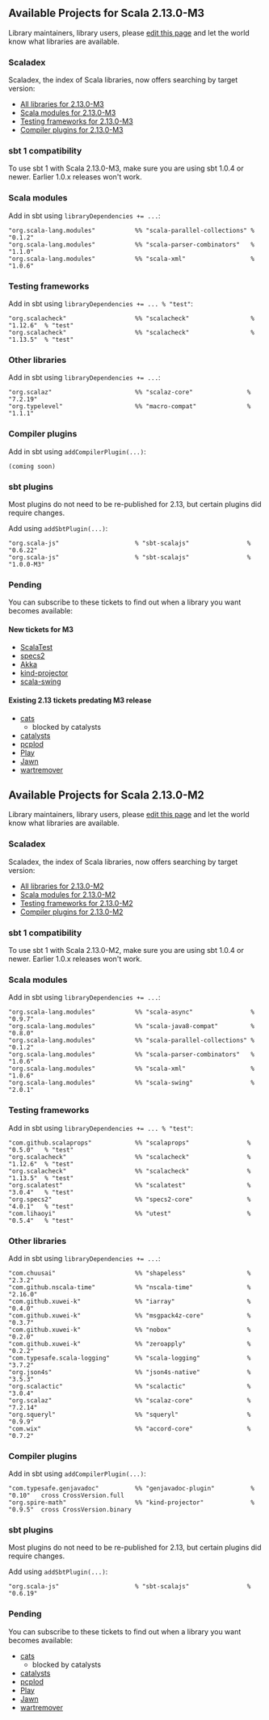 ## Available Projects for Scala 2.13.0-M3

Library maintainers, library users, please [edit this page](https://github.com/scala/make-release-notes/edit/2.13.x/projects-2.13.md) and let the world know what libraries are available.

### Scaladex

Scaladex, the index of Scala libraries, now offers searching by target version:

* [All libraries for 2.13.0-M3](https://index.scala-lang.org/search?q=fullScalaVersion%3A2.13.0-M3)
* [Scala modules for 2.13.0-M3](https://index.scala-lang.org/search?q=fullScalaVersion%3A2.13.0-M3+AND+organization%3Ascala)
* [Testing frameworks for 2.13.0-M3](https://index.scala-lang.org/search?q=fullScalaVersion%3A2.13.0-M3+AND+topics%3Atesting)
* [Compiler plugins for 2.13.0-M3](https://index.scala-lang.org/search?q=fullScalaVersion%3A2.13.0-M3+AND+topics%3Acompiler-plugin)

### sbt 1 compatibility

To use sbt 1 with Scala 2.13.0-M3, make sure you are using sbt 1.0.4 or newer.
Earlier 1.0.x releases won't work.

### Scala modules

Add in sbt using `libraryDependencies += ...`:

    "org.scala-lang.modules"           %% "scala-parallel-collections" % "0.1.2"
    "org.scala-lang.modules"           %% "scala-parser-combinators"   % "1.1.0"
    "org.scala-lang.modules"           %% "scala-xml"                  % "1.0.6"

### Testing frameworks

Add in sbt using `libraryDependencies += ... % "test"`:

    "org.scalacheck"                   %% "scalacheck"                 % "1.12.6"  % "test"
    "org.scalacheck"                   %% "scalacheck"                 % "1.13.5"  % "test"

### Other libraries

Add in sbt using `libraryDependencies += ...`:

    "org.scalaz"                       %% "scalaz-core"               % "7.2.19"
    "org.typelevel"                    %% "macro-compat"              % "1.1.1"

### Compiler plugins

Add in sbt using `addCompilerPlugin(...)`:

    (coming soon)

### sbt plugins

Most plugins do not need to be re-published for 2.13, but certain plugins did require changes.

Add using `addSbtPlugin(...)`:

    "org.scala-js"                     % "sbt-scalajs"                % "0.6.22"
    "org.scala-js"                     % "sbt-scalajs"                % "1.0.0-M3"

### Pending

You can subscribe to these tickets to find out when a library you want becomes available:

#### New tickets for M3

* [ScalaTest](https://github.com/scalatest/scalatest/issues/1321)
* [specs2](https://github.com/etorreborre/specs2/issues/632)
* [Akka](https://github.com/akka/akka/issues/24507)
* [kind-projector](https://github.com/non/kind-projector/issues/63)
* [scala-swing](https://github.com/scala/scala-swing/issues/70)

#### Existing 2.13 tickets predating M3 release

* [cats](https://github.com/typelevel/cats/issues/1648)
    * blocked by catalysts
* [catalysts](https://github.com/typelevel/catalysts/issues/14)
* [pcplod](https://github.com/ensime/pcplod/pull/28)
* [Play](https://github.com/playframework/playframework/issues/7940)
* [Jawn](https://github.com/non/jawn/issues/97)
* [wartremover](https://github.com/wartremover/wartremover/issues/363)

## Available Projects for Scala 2.13.0-M2

Library maintainers, library users, please [edit this page](https://github.com/scala/make-release-notes/edit/2.13.x/projects-2.13.md) and let the world know what libraries are available.

### Scaladex

Scaladex, the index of Scala libraries, now offers searching by target version:

* [All libraries for 2.13.0-M2](https://index.scala-lang.org/search?q=fullScalaVersion%3A2.13.0-M2)
* [Scala modules for 2.13.0-M2](https://index.scala-lang.org/search?q=fullScalaVersion%3A2.13.0-M2+AND+organization%3Ascala)
* [Testing frameworks for 2.13.0-M2](https://index.scala-lang.org/search?q=fullScalaVersion%3A2.13.0-M2+AND+topics%3Atesting)
* [Compiler plugins for 2.13.0-M2](https://index.scala-lang.org/search?q=fullScalaVersion%3A2.13.0-M2+AND+topics%3Acompiler-plugin)

### sbt 1 compatibility

To use sbt 1 with Scala 2.13.0-M2, make sure you are using sbt 1.0.4 or newer.
Earlier 1.0.x releases won't work.

### Scala modules

Add in sbt using `libraryDependencies += ...`:

    "org.scala-lang.modules"           %% "scala-async"                % "0.9.7"
    "org.scala-lang.modules"           %% "scala-java8-compat"         % "0.8.0"
    "org.scala-lang.modules"           %% "scala-parallel-collections" % "0.1.2"
    "org.scala-lang.modules"           %% "scala-parser-combinators"   % "1.0.6"
    "org.scala-lang.modules"           %% "scala-xml"                  % "1.0.6"
    "org.scala-lang.modules"           %% "scala-swing"                % "2.0.1"

### Testing frameworks

Add in sbt using `libraryDependencies += ... % "test"`:

    "com.github.scalaprops"            %% "scalaprops"                % "0.5.0"   % "test"
    "org.scalacheck"                   %% "scalacheck"                % "1.12.6"  % "test"
    "org.scalacheck"                   %% "scalacheck"                % "1.13.5"  % "test"
    "org.scalatest"                    %% "scalatest"                 % "3.0.4"   % "test"
    "org.specs2"                       %% "specs2-core"               % "4.0.1"   % "test"
    "com.lihaoyi"                      %% "utest"                     % "0.5.4"   % "test"

### Other libraries

Add in sbt using `libraryDependencies += ...`:

    "com.chuusai"                      %% "shapeless"                 % "2.3.2"
    "com.github.nscala-time"           %% "nscala-time"               % "2.16.0"
    "com.github.xuwei-k"               %% "iarray"                    % "0.4.0"
    "com.github.xuwei-k"               %% "msgpack4z-core"            % "0.3.7"
    "com.github.xuwei-k"               %% "nobox"                     % "0.2.0"
    "com.github.xuwei-k"               %% "zeroapply"                 % "0.2.2"
    "com.typesafe.scala-logging"       %% "scala-logging"             % "3.7.2"
    "org.json4s"                       %% "json4s-native"             % "3.5.3"
    "org.scalactic"                    %% "scalactic"                 % "3.0.4"
    "org.scalaz"                       %% "scalaz-core"               % "7.2.14"
    "org.squeryl"                      %% "squeryl"                   % "0.9.9"
    "com.wix"                          %% "accord-core"               % "0.7.2"

### Compiler plugins

Add in sbt using `addCompilerPlugin(...)`:

    "com.typesafe.genjavadoc"          %% "genjavadoc-plugin"          % "0.10"   cross CrossVersion.full
    "org.spire-math"                   %% "kind-projector"             % "0.9.5"  cross CrossVersion.binary

### sbt plugins

Most plugins do not need to be re-published for 2.13, but certain plugins did require changes.

Add using `addSbtPlugin(...)`:

    "org.scala-js"                     % "sbt-scalajs"                % "0.6.19"

### Pending

You can subscribe to these tickets to find out when a library you want becomes available:

* [cats](https://github.com/typelevel/cats/issues/1648)
    * blocked by catalysts
* [catalysts](https://github.com/typelevel/catalysts/issues/14)
* [pcplod](https://github.com/ensime/pcplod/pull/28)
* [Play](https://github.com/playframework/playframework/issues/7940)
* [Jawn](https://github.com/non/jawn/issues/97)
* [wartremover](https://github.com/wartremover/wartremover/issues/363)
